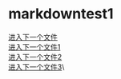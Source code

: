 
# markdowntest1
[进入下一个文件](https://github.com/zpw-123/markdowntest/file2.md)\
[进入下一个文件1](./file2.md)\
[进入下一个文件2](../markdowntest)\
[进入下一个文件3](./markdowntest)\

